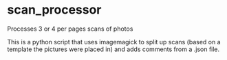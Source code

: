 scan_processor
==============

Processes 3 or 4 per pages scans of photos


This is a python script that uses imagemagick to split up scans (based on a 
template the pictures were placed in) and adds comments from a .json file.
